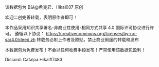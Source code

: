 该数据包为 B站@希克君、Hikal007 原创

欢迎二创完善转载，表明原作者即可！

本作品采用知识共享署名-非商业性使用-相同方式共享 4.0 国际许可协议进行许可。
遵循以下协议： https://creativecommons.org/licenses/by-nc-sa/4.0/deed.zh
转载务必附上作者及原贴，禁止商业用途的转载和发布

本数据包为免费发布！不会以任何收费手段发布！严禁使用该数据包盈利！

Discord: Catalpa Hikal#7483
